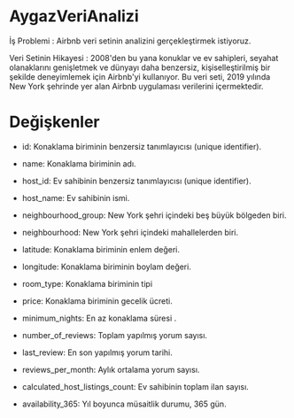 # AygazVeriAnalizi

 İş Problemi : Airbnb veri setinin analizini gerçekleştirmek istiyoruz.

 Veri Setinin Hikayesi : 2008'den bu yana konuklar ve ev sahipleri, seyahat olanaklarını genişletmek ve dünyayı daha benzersiz, kişiselleştirilmiş bir şekilde deneyimlemek için Airbnb'yi kullanıyor.
Bu veri seti, 2019 yılında New York şehrinde yer alan Airbnb uygulaması verilerini içermektedir.

# Değişkenler
* id: Konaklama biriminin benzersiz tanımlayıcısı (unique identifier).

* name: Konaklama biriminin adı.

* host_id: Ev sahibinin benzersiz tanımlayıcısı (unique identifier).

* host_name: Ev sahibinin ismi.

* neighbourhood_group: New York şehri içindeki beş büyük bölgeden biri.

* neighbourhood: New York şehri içindeki mahallelerden biri.

* latitude: Konaklama biriminin enlem değeri.

* longitude: Konaklama biriminin boylam değeri.

* room_type: Konaklama biriminin tipi

* price: Konaklama biriminin gecelik ücreti.

* minimum_nights: En az konaklama süresi .

* number_of_reviews: Toplam yapılmış yorum sayısı.

* last_review: En son yapılmış yorum tarihi.

* reviews_per_month: Aylık ortalama yorum sayısı.

* calculated_host_listings_count: Ev sahibinin toplam ilan sayısı.

* availability_365: Yıl boyunca müsaitlik durumu, 365 gün.
